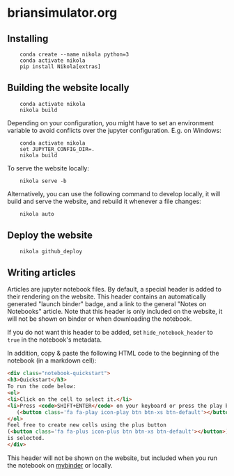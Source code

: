# briansimulator.org

## Installing

```
    conda create --name nikola python=3
    conda activate nikola
    pip install Nikola[extras]
```

## Building the website locally
```
    conda activate nikola
    nikola build
```

Depending on your configuration, you might have to set an environment variable
to avoid conflicts over the jupyter configuration. E.g. on Windows:
```
    conda activate nikola
    set JUPYTER_CONFIG_DIR=.
    nikola build
```

To serve the website locally:
```
    nikola serve -b
```

Alternatively, you can use the following command to develop locally, it will
build and serve the website, and rebuild it whenever a file changes:
```
    nikola auto
```

## Deploy the website
```
    nikola github_deploy
```

## Writing articles

Articles are jupyter notebook files. By default, a special header is added to
their rendering on the website. This header contains an automatically generated
"launch binder" badge, and a link to the general "Notes on Notebooks" article.
Note that this header is only included on the website, it will not be shown on
binder or when downloading the notebook.

If you do not want this header to be added, set `hide_notebook_header` to `true`
in the notebook's metadata.

In addition, copy & paste the following HTML code to the beginning of the
notebook (in a markdown cell):
```HTML
<div class="notebook-quickstart">
<h3>Quickstart</h3>
To run the code below:
<ol>
<li>Click on the cell to select it.</li>
<li>Press <code>SHIFT+ENTER</code> on your keyboard or press the play button
   (<button class='fa fa-play icon-play btn btn-xs btn-default'></button>) in the toolbar above</li>
</ol>
Feel free to create new cells using the plus button
(<button class='fa fa-plus icon-plus btn btn-xs btn-default'></button>), or pressing <code>SHIFT+ENTER</code> while this cell
is selected.
</div>
```

This header will not be shown on the website, but included when you run the
notebook on [mybinder](https://mybinder.org) or locally.

